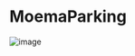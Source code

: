 # MoemaParking
 
![image](https://user-images.githubusercontent.com/13524188/204108479-469e16c7-f1c9-44f6-8bdc-b75a77e4ec63.png)
